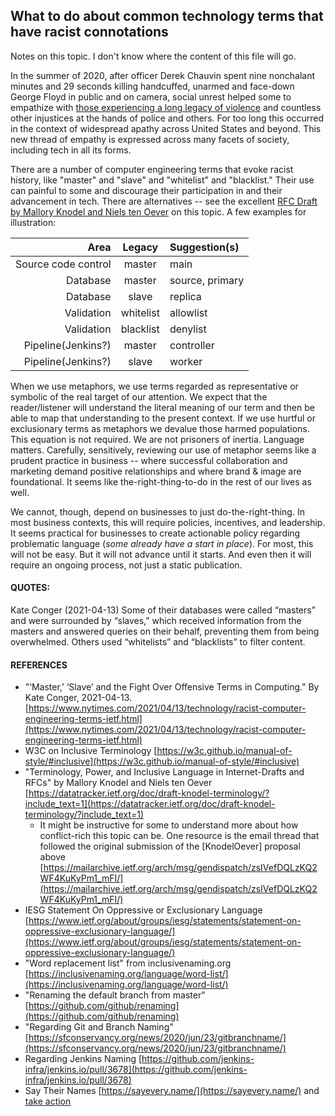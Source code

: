 ## What to do about common technology terms that have racist connotations  

Notes on this topic.  I don't know where the content of this file will go.  

In the summer of 2020, after officer Derek Chauvin spent nine nonchalant minutes and 29 seconds killing handcuffed, unarmed and face-down George Floyd in public and on camera, social unrest helped some to empathize with [those experiencing a long legacy of violence](https://sayevery.name/take-action) and countless other injustices at the hands of police and others.  For too long this occurred in the context of widespread apathy across United States and beyond.  This new thread of empathy is expressed across many facets of society, including tech in all its forms.  

There are a number of computer engineering terms that evoke racist history, like "master" and "slave" and "whitelist" and "blacklist."  Their use can painful to some and discourage their participation in and their advancement in tech.  There are alternatives -- see the excellent [RFC Draft by Mallory Knodel and Niels ten Oever](https://datatracker.ietf.org/doc/draft-knodel-terminology/?include_text=1) on this topic.  A few examples for illustration:  

Area                 | Legacy | Suggestion(s) |
--------------------:|:------:|:--------------|
Source code control|master|main|
Database|master|source, primary|
Database|slave|replica|
Validation|whitelist|allowlist|
Validation|blacklist|denylist|
Pipeline(Jenkins?)|master|controller|
Pipeline(Jenkins?)|slave|worker|


When we use metaphors, we use terms regarded as representative or symbolic of the real target of our attention.  We expect that the reader/listener will understand the literal meaning of our term and then be able to map that understanding to the present context.  If we use hurtful or exclusionary terms as metaphors we devalue those harmed populations.  This equation is not required.  We are not prisoners of inertia.  Language matters.  Carefully, sensitively, reviewing our use of metaphor seems like a prudent practice in business -- where successful collaboration and marketing demand positive relationships and where brand & image are foundational.  It seems like the-right-thing-to-do in the rest of our lives as well.  

We cannot, though, depend on businesses to just do-the-right-thing.  In most business contexts, this will require policies, incentives, and leadership.  It seems practical for businesses to create actionable policy regarding problematic language (*some already have a start in place*).  For most, this will not be easy.  But it will not advance until it starts.  And even then it will require an ongoing process, not just a static publication.  


#### QUOTES:  
Kate Conger (2021-04-13) Some of their databases were called “masters” and were surrounded by “slaves,” which received information from the masters and answered queries on their behalf, preventing them from being overwhelmed. Others used “whitelists” and “blacklists” to filter content.  


#### REFERENCES  

* "‘Master,’ ‘Slave’ and the Fight Over Offensive Terms in Computing." By Kate Conger, 2021-04-13. [https://www.nytimes.com/2021/04/13/technology/racist-computer-engineering-terms-ietf.html](https://www.nytimes.com/2021/04/13/technology/racist-computer-engineering-terms-ietf.html)  
* W3C on Inclusive Terminology [https://w3c.github.io/manual-of-style/#inclusive](https://w3c.github.io/manual-of-style/#inclusive)  
* "Terminology, Power, and Inclusive Language in Internet-Drafts and RFCs" by Mallory Knodel and Niels ten Oever [https://datatracker.ietf.org/doc/draft-knodel-terminology/?include_text=1](https://datatracker.ietf.org/doc/draft-knodel-terminology/?include_text=1)  
  * It might be instructive for some to understand more about how conflict-rich this topic can be.  One resource is the email thread that followed the original submission of the [KnodelOever] proposal above [https://mailarchive.ietf.org/arch/msg/gendispatch/zsIVefDQLzKQ2WF4KuKyPm1_mFI/](https://mailarchive.ietf.org/arch/msg/gendispatch/zsIVefDQLzKQ2WF4KuKyPm1_mFI/)  
* IESG Statement On Oppressive or Exclusionary Language [https://www.ietf.org/about/groups/iesg/statements/statement-on-oppressive-exclusionary-language/](https://www.ietf.org/about/groups/iesg/statements/statement-on-oppressive-exclusionary-language/)  
* "Word replacement list" from inclusivenaming.org [https://inclusivenaming.org/language/word-list/](https://inclusivenaming.org/language/word-list/)  
* "Renaming the default branch from master" [https://github.com/github/renaming](https://github.com/github/renaming)  
* "Regarding Git and Branch Naming" [https://sfconservancy.org/news/2020/jun/23/gitbranchname/](https://sfconservancy.org/news/2020/jun/23/gitbranchname/)  
* Regarding Jenkins Naming [https://github.com/jenkins-infra/jenkins.io/pull/3678](https://github.com/jenkins-infra/jenkins.io/pull/3678)  
* Say Their Names [https://sayevery.name/](https://sayevery.name/) and [take action](https://sayevery.name/take-action)  
